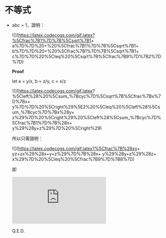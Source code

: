 # 不等式

* abc = 1，證明：

    ![](https://latex.codecogs.com/gif.latex?%5Cfrac%7B1%7D%7B%5Csqrt%7B1&plus;
    a%7D%7D%20&plus;%20%5Cfrac%7B1%7D%7B%5Csqrt%7B1&plus;
    b%7D%7D%20&plus;%20%5Cfrac%7B1%7D%7B%5Csqrt%7B1&plus;
    c%7D%7D%20%5Cleq%20%5Csqrt%7B%5Cfrac%7B9%7D%7B2%7D%7D)

    **Proof**
    
    let a = y/x, b = z/y, c = x/z
    
    ![](https://latex.codecogs.com/gif.latex?
    %5Cleft%28%20%5Csum_%7Bcyc%7D%5Csqrt%7B%5Cfrac%7Bx%7D%7Bx&plus;
    y%7D%7D%20%5Cright%29%5E2%20%5Cleq%20%5Cleft%28%5Csum_%7Bcyc%7D%7Bx%28y&plus;
    z%29%7D%20%5Cright%29%20%5Cleft%28%5Csum_%7Bcyc%7D%5Cfrac%7B1%7D%7B%28x&plus;
    y%29%28y&plus;z%29%7D%20%5Cright%29)
    
    所以只需證明：
    
    ![](https://latex.codecogs.com/gif.latex?%5Cfrac%7B%28xy&plus;
    yz&plus;zx%29%28x&plus;y&plus;z%29%7D%7B%28x&plus;
    y%29%28y&plus;z%29%28z&plus;
    x%29%7D%20%5Cleq%20%5Cfrac%7B9%7D%7B8%7D)
    
    即
    
    ![](https://latex.codecogs.com/gif.latex?6xyz%20%5Cleq%20%5Csum%7Bx%5E2%28y&plus;z%29%7D)
    
    Q.E.D.
